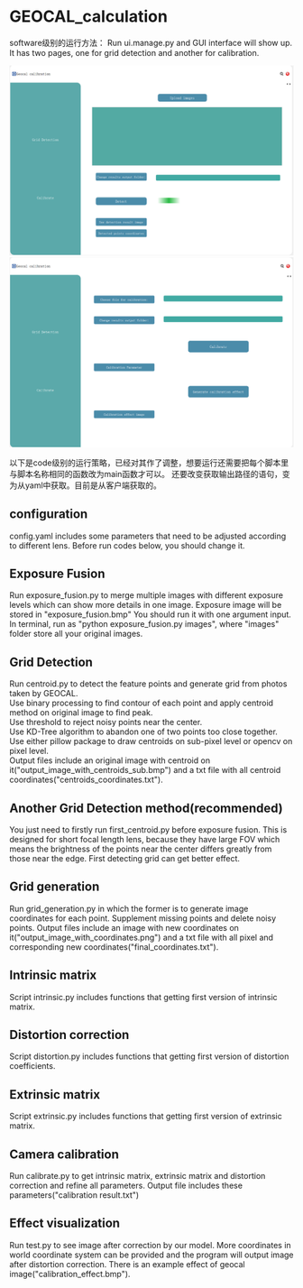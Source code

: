 # GEOCAL_calculation

software级别的运行方法：
Run ui.manage.py and GUI interface will show up. It has two pages, one for grid detection and another for calibration.

![UI for grid detection](UI1.png)
![UI for calibration](UI2.png)

以下是code级别的运行策略，已经对其作了调整，想要运行还需要把每个脚本里与脚本名称相同的函数改为main函数才可以。
还要改变获取输出路径的语句，变为从yaml中获取。目前是从客户端获取的。
## configuration 
config.yaml includes some parameters that need to be adjusted according to different lens. Before run 
codes below, you should change it.

## Exposure Fusion
Run exposure_fusion.py to merge multiple images with different exposure levels which can show more details in one image.
Exposure image will be stored in "exposure_fusion.bmp"
You should run it with one argument input. In terminal, run as "python exposure_fusion.py images", where "images" folder 
store all your original images.

## Grid Detection
Run centroid.py to detect the feature points and generate grid from photos taken by GEOCAL.\
Use binary processing to find contour of each point and apply centroid method on original image to find peak.\
Use threshold to reject noisy points near the center.\
Use KD-Tree algorithm to abandon one of two points too close together.\
Use either pillow package to draw centroids on sub-pixel level or opencv on pixel level.\
Output files include an original image with centroid on it("output_image_with_centroids_sub.bmp") 
and a txt file with all  centroid coordinates("centroids_coordinates.txt").

## Another Grid Detection method(recommended)
You just need to firstly run first_centroid.py before exposure fusion.
This is designed for short focal length lens, because they have large FOV which means the brightness of the points near 
the center differs greatly from those near the edge. First detecting grid can get better effect.

## Grid generation
Run grid_generation.py in which the former is to generate image coordinates for each point. Supplement missing
points and delete noisy points. Output files include an image with new coordinates on it("output_image_with_coordinates.png") 
and a txt file with all pixel and corresponding new coordinates("final_coordinates.txt").

## Intrinsic matrix
Script intrinsic.py includes functions that getting first version of intrinsic matrix.

## Distortion correction
Script distortion.py includes functions that getting first version of distortion coefficients.

## Extrinsic matrix
Script extrinsic.py includes functions that getting first version of extrinsic matrix.

## Camera calibration
Run calibrate.py to get intrinsic matrix, extrinsic matrix and distortion correction and refine all parameters. Output 
file includes these parameters("calibration result.txt")

## Effect visualization
Run test.py to see image after correction by our model. More coordinates in world coordinate system can be provided and 
the program will output image after distortion correction. There is an example effect of geocal image("calibration_effect.bmp").
